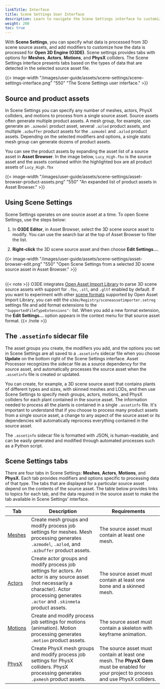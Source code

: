 ```yaml
---
linkTitle: Interface
title: Scene Settings User Interface
description: Learn to navigate the Scene Settings interface to customize how source assets are processed. 
weight: 200
toc: true
---
```


With **Scene Settings**, you can specify what data is processed from 3D scene source assets, and add modifiers to customize how the data is processed for **Open 3D Engine (O3DE)**. Scene settings provides tabs with options for **Meshes**, **Actors**, **Motions**, and **PhysX** colliders. The Scene Settings interface presents tabs based on the types of data that are detected in the selected source asset file.

{{< image-width "/images/user-guide/assets/scene-settings/scene-settings-interface.png" "550" "The Scene Settings user interface." >}}

## Source and product assets

In Scene Settings you can specify any number of meshes, actors, PhysX colliders, and motions to process from a single source asset. Source assets often generate multiple product assets. A mesh group, for example, can generate an `.azmodel` product asset, several `.azlod` product assets, and multiple `.azbuffer` product assets for the `.azmodel` and `.azlod` product assets. Depending on the selected modifiers and options, a single static mesh group can generate dozens of product assets.

You can see the product assets by expanding the asset list of a source asset in **Asset Browser**. In the image below, `Lucy_High.fbx` is the source asset and the assets contained within the highlighted box are all product assets of `Lucy_High.fbx`

{{< image-width "/images/user-guide/assets/scene-settings/asset-browser-product-assets.png" "550" "An expanded list of product assets in Asset Browser." >}}

## Using Scene Settings

Scene Settings operates on one source asset at a time. To open Scene Settings, use the steps below:

1. In **O3DE Editor**, in Asset Browser, select the 3D scene source asset to modify. You can use the search bar at the top of Asset Browser to filter the list.

1. **Right-click** the 3D scene source asset and then choose **Edit Settings...**.

{{< image-width "/images/user-guide/assets/scene-settings/asset-browser-edit.png" "550" "Open Scene Settings from a selected 3D scene source asset in Asset Browser." >}}
<!-- Don't remove the newline below. -->
\
{{< note >}}
O3DE integrates [Open Asset Import Library](https://github.com/assimp/assimp) to parse 3D scene source assets with support for `.fbx`, `.stl`, and `.gltf` enabled by default. If you want to experiment with other [scene formats](https://github.com/assimp/assimp/blob/master/doc/Fileformats.md) supported by Open Asset Import Library, you can edit the `o3de/Registry/sceneassetimporter.setreg` settings file and add format extensions to the `"SupportedFileTypeExtensions":` list. When you add a new format extension, the **Edit Settings...** option appears in the context menu for that source asset format.
{{< /note >}}

## The `.assetinfo` sidecar file

The asset groups you create, the modifiers you add, and the options you set in Scene Settings are all saved to a `.assetinfo` sidecar file when you choose **Update** on the bottom right of the Scene Settings interface. Asset Processor recognizes the sidecar file as a source dependency for the source asset, and automatically processes the source asset when the `.assetinfo` file is created or updated.

You can create, for example, a 3D scene source asset that contains plants of different types and sizes, with skinned meshes and LODs, and then use Scene Settings to specify mesh groups, actors, motions, and PhysX colliders for each plant contained in the source asset. The information needed to process all the plants is contained in a single `.assetinfo` file. It's important to understand that if you choose to process many product assets from a single source asset, a change to any aspect of the source asset or its dependencies will automatically reprocess everything contained in the source asset.

The `.assetinfo` sidecar file is formatted with JSON, is human-readable, and can be easily generated and modified through automated processes such as a Python script.

## Scene Settings tabs

There are four tabs in Scene Settings: **Meshes**, **Actors**, **Motions**, and **PhysX**. Each tab provides modifiers and options specific to processing data of that type. The tabs that are displayed for a particular source asset depend on the contents of the source asset. The table below provides links to topics for each tab, and the data required in the source asset to make the tab available in Scene Settings' interface.

| Tab | Description | Requirements |
| - | - | - |
| [Meshes](meshes-tab) | Create mesh groups and modify process job settings for meshes. Mesh processing generates `.azmodel`, `.azlod`, and `.azbuffer` product assets. | The source asset must contain at least one mesh. |
| [Actors](actors-tab) | Create actor groups and modify process job settings for actors. An actor is any source asset (not necessarily a character). Actor processing generates `.actor` and `.skinmeta` product assets. | The source asset must contain at least one bone and a skinned mesh. |
| [Motions](motions-tab) | Create and modify process job settings for motions (animation). Motion processing generates `.motion` product assets. | The source asset must contain a skeleton with keyframe animation. |
| [PhysX](physx-tab) | Create PhysX mesh groups and modify process job settings for PhysX colliders. PhysX processing generates `.pxmesh` product assets. | The source asset must contain at least one mesh. The **PhysX Gem** must be enabled for your project to process and use PhysX colliders. |

